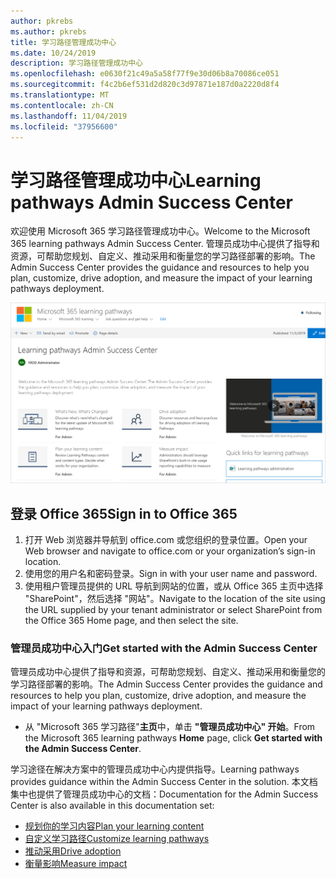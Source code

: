 ```yaml
---
author: pkrebs
ms.author: pkrebs
title: 学习路径管理成功中心
ms.date: 10/24/2019
description: 学习路径管理成功中心
ms.openlocfilehash: e0630f21c49a5a58f77f9e30d06b8a70086ce051
ms.sourcegitcommit: f4c2b6ef531d2d820c3d97871e187d0a2220d8f4
ms.translationtype: MT
ms.contentlocale: zh-CN
ms.lasthandoff: 11/04/2019
ms.locfileid: "37956600"
---
```

# <a name="learning-pathways-admin-success-center"></a><span data-ttu-id="0a467-103">学习路径管理成功中心</span><span class="sxs-lookup"><span data-stu-id="0a467-103">Learning pathways Admin Success Center</span></span>

<span data-ttu-id="0a467-104">欢迎使用 Microsoft 365 学习路径管理成功中心。</span><span class="sxs-lookup"><span data-stu-id="0a467-104">Welcome to the Microsoft 365 learning pathways Admin Success Center.</span></span> <span data-ttu-id="0a467-105">管理员成功中心提供了指导和资源，可帮助您规划、自定义、推动采用和衡量您的学习路径部署的影响。</span><span class="sxs-lookup"><span data-stu-id="0a467-105">The Admin Success Center provides the guidance and resources to help you plan, customize, drive adoption, and measure the impact of your learning pathways deployment.</span></span>

![cg-successcenter](media/cg-successcenter.png)

## <a name="sign-in-to-office-365"></a><span data-ttu-id="0a467-107">登录 Office 365</span><span class="sxs-lookup"><span data-stu-id="0a467-107">Sign in to Office 365</span></span> 

1.  <span data-ttu-id="0a467-108">打开 Web 浏览器并导航到 office.com 或您组织的登录位置。</span><span class="sxs-lookup"><span data-stu-id="0a467-108">Open your Web browser and navigate to office.com or your organization’s sign-in location.</span></span> 
2.  <span data-ttu-id="0a467-109">使用您的用户名和密码登录。</span><span class="sxs-lookup"><span data-stu-id="0a467-109">Sign in with your user name and password.</span></span>
3.  <span data-ttu-id="0a467-110">使用租户管理员提供的 URL 导航到网站的位置，或从 Office 365 主页中选择 "SharePoint"，然后选择 "网站"。</span><span class="sxs-lookup"><span data-stu-id="0a467-110">Navigate to the location of the site using the URL supplied by your tenant administrator or select SharePoint from the Office 365 Home page, and then select the site.</span></span> 

### <a name="get-started-with-the-admin-success-center"></a><span data-ttu-id="0a467-111">管理员成功中心入门</span><span class="sxs-lookup"><span data-stu-id="0a467-111">Get started with the Admin Success Center</span></span>

<span data-ttu-id="0a467-112">管理员成功中心提供了指导和资源，可帮助您规划、自定义、推动采用和衡量您的学习路径部署的影响。</span><span class="sxs-lookup"><span data-stu-id="0a467-112">The Admin Success Center provides the guidance and resources to help you plan, customize, drive adoption, and measure the impact of your learning pathways deployment.</span></span> 

- <span data-ttu-id="0a467-113">从 "Microsoft 365 学习路径"**主页**中，单击 **"管理员成功中心" 开始**。</span><span class="sxs-lookup"><span data-stu-id="0a467-113">From the Microsoft 365 learning pathways **Home** page, click **Get started with the Admin Success Center**.</span></span>

<span data-ttu-id="0a467-114">学习途径在解决方案中的管理员成功中心内提供指导。</span><span class="sxs-lookup"><span data-stu-id="0a467-114">Learning pathways provides guidance within the Admin Success Center in the solution.</span></span> <span data-ttu-id="0a467-115">本文档集中也提供了管理员成功中心的文档：</span><span class="sxs-lookup"><span data-stu-id="0a467-115">Documentation for the Admin Success Center is also available in this documentation set:</span></span> 

- [<span data-ttu-id="0a467-116">规划你的学习内容</span><span class="sxs-lookup"><span data-stu-id="0a467-116">Plan your learning content</span></span>](custom_plancontent.md)
- [<span data-ttu-id="0a467-117">自定义学习路径</span><span class="sxs-lookup"><span data-stu-id="0a467-117">Customize learning pathways</span></span>](custom_overview.md)
- [<span data-ttu-id="0a467-118">推动采用</span><span class="sxs-lookup"><span data-stu-id="0a467-118">Drive adoption</span></span>](driveadoption.md)
- [<span data-ttu-id="0a467-119">衡量影响</span><span class="sxs-lookup"><span data-stu-id="0a467-119">Measure impact</span></span>](custom_measureimpact.md)

